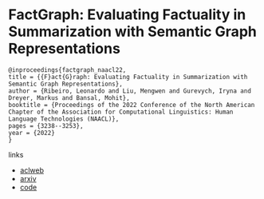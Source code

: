 # FactGraph: Evaluating Factuality in Summarization with Semantic Graph Representations

```
@inproceedings{factgraph_naacl22,
title = {{F}act{G}raph: Evaluating Factuality in Summarization with Semantic Graph Representations},
author = {Ribeiro, Leonardo and Liu, Mengwen and Gurevych, Iryna and Dreyer, Markus and Bansal, Mohit},
booktitle = {Proceedings of the 2022 Conference of the North American Chapter of the Association for Computational Linguistics: Human Language Technologies (NAACL)},
pages = {3238--3253},
year = {2022}
}
```

links
- [aclweb](https://www.aclweb.org/anthology/2022.naacl-main.236/)
- [arxiv](https://arxiv.org/abs/2204.06508)
- [code](https://github.com/amazon-research/fact-graph)
